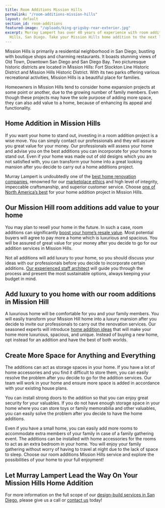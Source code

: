```yaml
---
title: Room Additions Mission Hills
permalink: "/room-additions-mission-hills"
layout: default
section_id: room-additions
featured-image: "/uploads/king-grigsby-rear-exterior.jpg"
excerpt: Murray Lampert has over 40 years of experience with room additions in Mission
  Hills, San Diego. Take your Mission Hills home addition to the next level with us.
---
```


Mission Hills is primarily a residential neighborhood in San Diego, bustling with boutique shops and charming restaurants. It boasts stunning views of Old Town, Downtown San Diego and San Diego Bay. Two picturesque historic districts are located in Mission Hills: Fort Stockton Line Historic District and Mission Hills Historic District. With its two parks offering various recreational activities, Mission Hills is a beautiful place for families.

Homeowners in Mission Hills tend to consider home expansion projects at some point or another, due to the growing number of family members. Even though these projects may have the sole purpose of adding more space, they can also add value to a home, because of enhancing its appeal and functionality.

## Home Addition in Mission Hills

If you want your home to stand out, investing in a room addition project is a wise move. You can simply contact our professionals and they will assure you great value for your money. Our professionals will assess your home and advise you on the best additions you can incorporate for your home to stand out. Even if your home was made out of old designs which you are not satisfied with, you can transform your home into a great looking mansion after you decide to carry out a home additions project.

Murray Lampert is undoubtedly one of the [best home renovation companies](/major-renovations), renowned for our [marketplace ethics](/another-better-business-bureau-torch-award) and high level of integrity, impeccable craftsmanship, and superior customer service. Choose [one of North America’s best](/murray-lampert-recognized-among-north-americas-best) for your home addition project in Mission Hills.

## Our Mission Hill room additions add value to your home

You may plan to resell your home in the future. In such a case, room additions can significantly [boost your home’s resale value](/infographic-luxury-living-cost-vs-value-home-improvements-2). Most potential buyers will agree to pay more a home which is luxurious and spacious. You will be assured of great value for your money after you decide to go for our addition services in Mission Hills.

Not all additions will add luxury to your home, so you should discuss your ideas with our professionals before you decide to incorporate certain additions. [Our experienced staff architect](/san-diego-architectural-design-services) will guide you through the process and present the most sustainable options, always keeping your budget in mind.

## Add luxury to you home with our room additions in Mission Hill

A luxurious home will be comfortable for you and your family members. You will easily transform your Mission Hill home into a luxury mansion after you decide to invite our professionals to carry out the renovation services. Our seasoned experts will introduce [home addition ideas](/san-diego-remodel-project-gallery) that will make your home more luxurious, spacious, and unique. Instead of buying a new home, opt instead for an addition and have the best of both worlds.

## Create More Space for Anything and Everything

The additions can act as storage spaces in your home. If you have a lot of home accessories and you find it difficult to store them, you can easily resolve the problem after you decide to go for the addition services. Our team will work in your home and ensure more space is added in accordance with your existing house plans.

You can install strong doors to the addition so that you can enjoy great security for your valuables. If you do not have enough storage space in your home where you can store toys or family memorabilia and other valuables, you can easily solve the problem after you decide to have the home additions.

Even if you have a small home, you can easily add more rooms to accommodate extra members of your family in case of a family gathering event. The additions can be installed with home accessories for the rooms to act as an extra bedroom in your home. You will enjoy your family gathering without worry of having to travel at night due to the lack of space to sleep. Choose our room additions Mission Hills service and explore the possibilities of your home to your full enjoyment!

## Let Murray Lampert Lead the Way On Your Mission Hills Home Addition

For more information on the full scope of our [design-build services in San Diego](/design-build-services-san-diego), please give us a call or [contact us](/contact) today!
